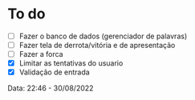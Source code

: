
# To do

- [ ] Fazer o banco de dados (gerenciador de palavras)
- [ ] Fazer tela de derrota/vitória e de apresentação
- [ ] Fazer a forca
- [x] Limitar as tentativas do usuario
- [x] Validação de entrada

Data: 22:46 - 30/08/2022
